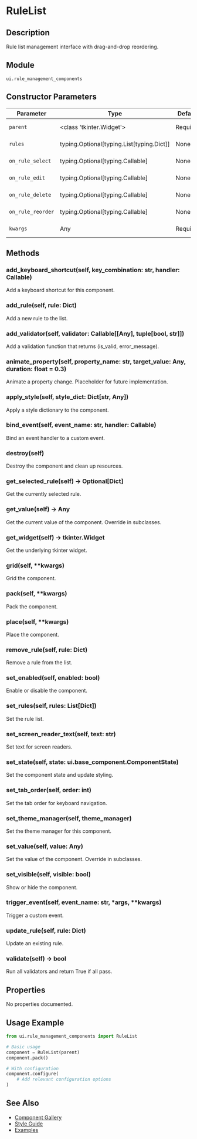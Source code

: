 # RuleList

## Description
Rule list management interface with drag-and-drop reordering.

## Module
`ui.rule_management_components`

## Constructor Parameters
| Parameter | Type | Default | Description |
|-----------|------|---------|-------------|
| `parent` | <class 'tkinter.Widget'> | Required | Parameter description |
| `rules` | typing.Optional[typing.List[typing.Dict]] | None | Parameter description |
| `on_rule_select` | typing.Optional[typing.Callable] | None | Parameter description |
| `on_rule_edit` | typing.Optional[typing.Callable] | None | Parameter description |
| `on_rule_delete` | typing.Optional[typing.Callable] | None | Parameter description |
| `on_rule_reorder` | typing.Optional[typing.Callable] | None | Parameter description |
| `kwargs` | Any | Required | Parameter description |

## Methods
### add_keyboard_shortcut(self, key_combination: str, handler: Callable)
Add a keyboard shortcut for this component.

### add_rule(self, rule: Dict)
Add a new rule to the list.

### add_validator(self, validator: Callable[[Any], tuple[bool, str]])
Add a validation function that returns (is_valid, error_message).

### animate_property(self, property_name: str, target_value: Any, duration: float = 0.3)
Animate a property change. Placeholder for future implementation.

### apply_style(self, style_dict: Dict[str, Any])
Apply a style dictionary to the component.

### bind_event(self, event_name: str, handler: Callable)
Bind an event handler to a custom event.

### destroy(self)
Destroy the component and clean up resources.

### get_selected_rule(self) -> Optional[Dict]
Get the currently selected rule.

### get_value(self) -> Any
Get the current value of the component. Override in subclasses.

### get_widget(self) -> tkinter.Widget
Get the underlying tkinter widget.

### grid(self, **kwargs)
Grid the component.

### pack(self, **kwargs)
Pack the component.

### place(self, **kwargs)
Place the component.

### remove_rule(self, rule: Dict)
Remove a rule from the list.

### set_enabled(self, enabled: bool)
Enable or disable the component.

### set_rules(self, rules: List[Dict])
Set the rule list.

### set_screen_reader_text(self, text: str)
Set text for screen readers.

### set_state(self, state: ui.base_component.ComponentState)
Set the component state and update styling.

### set_tab_order(self, order: int)
Set the tab order for keyboard navigation.

### set_theme_manager(self, theme_manager)
Set the theme manager for this component.

### set_value(self, value: Any)
Set the value of the component. Override in subclasses.

### set_visible(self, visible: bool)
Show or hide the component.

### trigger_event(self, event_name: str, *args, **kwargs)
Trigger a custom event.

### update_rule(self, rule: Dict)
Update an existing rule.

### validate(self) -> bool
Run all validators and return True if all pass.


## Properties
No properties documented.

## Usage Example

```python
from ui.rule_management_components import RuleList

# Basic usage
component = RuleList(parent)
component.pack()

# With configuration
component.configure(
    # Add relevant configuration options
)
```

## See Also
- [Component Gallery](../gallery.md)
- [Style Guide](../style-guide/README.md)
- [Examples](../examples/rulelist.py)
